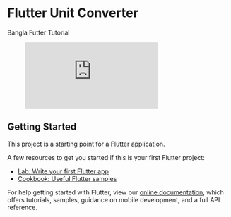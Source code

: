# Flutter Unit Converter

Bangla Futter Tutorial
<figure class="video_container">
  <iframe src="https://www.youtube.com/embed/BlTgaznwl3w" frameborder="0" allowfullscreen="true"> </iframe>
</figure>

## Getting Started

This project is a starting point for a Flutter application.

A few resources to get you started if this is your first Flutter project:

- [Lab: Write your first Flutter app](https://flutter.dev/docs/get-started/codelab)
- [Cookbook: Useful Flutter samples](https://flutter.dev/docs/cookbook)

For help getting started with Flutter, view our
[online documentation](https://flutter.dev/docs), which offers tutorials,
samples, guidance on mobile development, and a full API reference.
